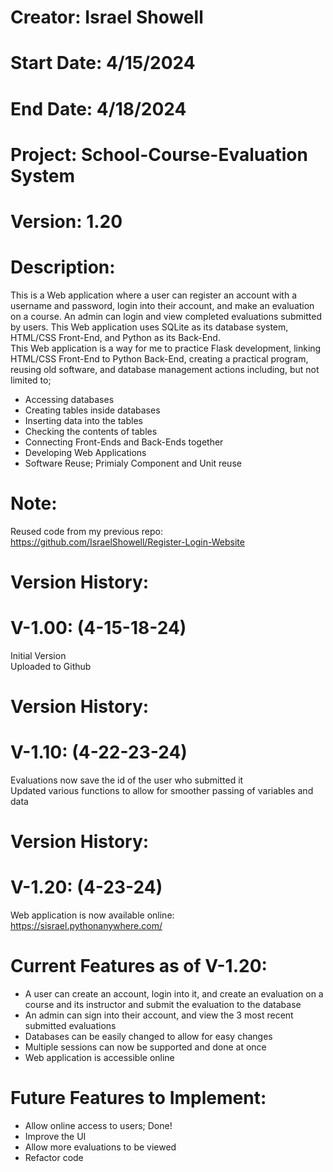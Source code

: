 # Creator: Israel Showell
# Start Date: 4/15/2024
# End Date: 4/18/2024
# Project: School-Course-Evaluation System
# Version: 1.20

# Description:
This is a Web application where a user can register an account with a username and password, login into their account, and make an evaluation on a course.
An admin can login and view completed evaluations submitted by users.
This Web application uses SQLite as its database system, HTML/CSS Front-End, and Python as its Back-End. <br>
This Web application is a way for me to practice Flask development, linking HTML/CSS Front-End to Python Back-End, creating a practical program,
reusing old software, and database management actions including, but not limited to; 

- Accessing databases 
- Creating tables inside databases 
- Inserting data into the tables 
- Checking the contents of tables
- Connecting Front-Ends and Back-Ends together
- Developing Web Applications
- Software Reuse; Primialy Component and Unit reuse

# Note:
Reused code from my previous repo: <br>
https://github.com/IsraelShowell/Register-Login-Website

# Version History:
# V-1.00: (4-15-18-24)
Initial Version <br>
Uploaded to Github <br>

# Version History:
# V-1.10: (4-22-23-24)
Evaluations now save the id of the user who submitted it <br>
Updated various functions to allow for smoother passing of variables and data <br>

# Version History:
# V-1.20: (4-23-24)
Web application is now available online: <br>
https://sisrael.pythonanywhere.com/



# Current Features as of V-1.20:
- A user can create an account, login into it, and create an evaluation on a course and its instructor and submit the evaluation to the database
- An admin can sign into their account, and view the 3 most recent submitted evaluations
- Databases can be easily changed to allow for easy changes
- Multiple sessions can now be supported and done at once
- Web application is accessible online

# Future Features to Implement:
- Allow online access to users; Done!
- Improve the UI
- Allow more evaluations to be viewed
- Refactor code
